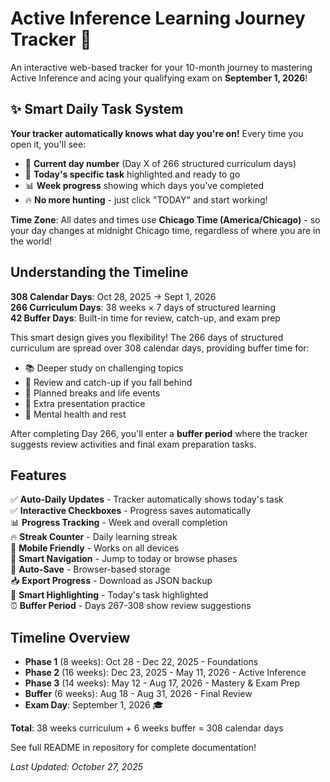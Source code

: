 # Active Inference Learning Journey Tracker 🧠

An interactive web-based tracker for your 10-month journey to mastering Active Inference and acing your qualifying exam on **September 1, 2026**!

## ✨ Smart Daily Task System

**Your tracker automatically knows what day you're on!** Every time you open it, you'll see:
- 📅 **Current day number** (Day X of 266 structured curriculum days)
- 🎯 **Today's specific task** highlighted and ready to go
- 📊 **Week progress** showing which days you've completed
- 🔥 **No more hunting** - just click "TODAY" and start working!

**Time Zone**: All dates and times use **Chicago Time (America/Chicago)** - so your day changes at midnight Chicago time, regardless of where you are in the world!

## Understanding the Timeline

**308 Calendar Days**: Oct 28, 2025 → Sept 1, 2026  
**266 Curriculum Days**: 38 weeks × 7 days of structured learning  
**42 Buffer Days**: Built-in time for review, catch-up, and exam prep

This smart design gives you flexibility! The 266 days of structured curriculum are spread over 308 calendar days, providing buffer time for:
- 📚 Deeper study on challenging topics
- 🔄 Review and catch-up if you fall behind
- 🌴 Planned breaks and life events
- 🎤 Extra presentation practice
- 🧘 Mental health and rest

After completing Day 266, you'll enter a **buffer period** where the tracker suggests review activities and final exam preparation tasks.

## Features

✅ **Auto-Daily Updates** - Tracker automatically shows today's task  
✅ **Interactive Checkboxes** - Progress saves automatically  
📊 **Progress Tracking** - Week and overall completion  
🔥 **Streak Counter** - Daily learning streak  
📱 **Mobile Friendly** - Works on all devices  
🎯 **Smart Navigation** - Jump to today or browse phases  
💾 **Auto-Save** - Browser-based storage  
📥 **Export Progress** - Download as JSON backup  
🌟 **Smart Highlighting** - Today's task highlighted  
⏰ **Buffer Period** - Days 267-308 show review suggestions  

## Timeline Overview

- **Phase 1** (8 weeks): Oct 28 - Dec 22, 2025 - Foundations
- **Phase 2** (16 weeks): Dec 23, 2025 - May 11, 2026 - Active Inference
- **Phase 3** (14 weeks): May 12 - Aug 17, 2026 - Mastery & Exam Prep
- **Buffer** (6 weeks): Aug 18 - Aug 31, 2026 - Final Review
- **Exam Day**: September 1, 2026 🎓

**Total**: 38 weeks curriculum + 6 weeks buffer = 308 calendar days

See full README in repository for complete documentation!

*Last Updated: October 27, 2025*
